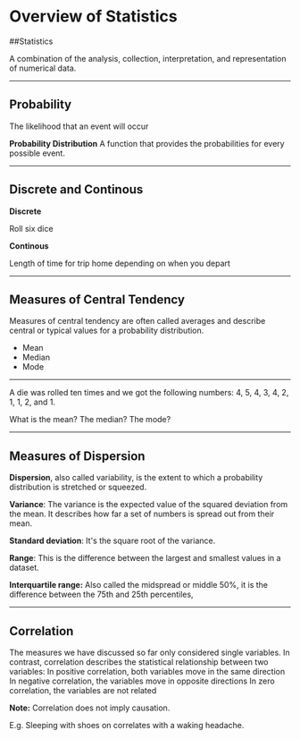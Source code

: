 # Overview of Statistics

##Statistics

A combination of the analysis, collection, interpretation, and representation of numerical data.


---

## Probability
The likelihood that an event will occur

**Probability Distribution**
A function that provides the probabilities for every possible event.

---

## Discrete and Continous

**Discrete**

Roll six dice

**Continous**

Length of time for trip home depending on when you depart

---
## Measures of Central Tendency

Measures of central tendency are often called averages and describe central or typical values for a probability distribution.
- Mean
- Median
- Mode

---

A die was rolled ten times and we got the following numbers: 4, 5, 4, 3, 4, 2, 1, 1, 2, and 1.

What is the mean? The median? The mode?

---

## Measures of Dispersion

**Dispersion**, also called variability, is the extent to which a probability distribution is stretched or squeezed.

**Variance**: The variance is the expected value of the squared deviation from the mean. It describes how far a set of numbers is spread out from their mean.

**Standard deviation**: It's the square root of the variance.

**Range**: This is the difference between the largest and smallest values in a dataset.

**Interquartile range:** Also called the midspread or middle 50%, it is the difference between the 75th and 25th percentiles,

---

## Correlation

The measures we have discussed so far only considered single variables. In contrast, correlation describes the statistical relationship between two variables: In positive correlation, both variables move in the same direction In negative correlation, the variables move in opposite directions In zero correlation, the variables are not related

**Note:** Correlation does not imply causation.

E.g. Sleeping with shoes on correlates with a waking headache.
